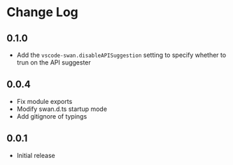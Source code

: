 # Change Log

## 0.1.0
- Add the `vscode-swan.disableAPISuggestion` setting to specify whether to trun on the API suggester

## 0.0.4
- Fix module exports
- Modify swan.d.ts startup mode
- Add gitignore of typings

## 0.0.1
- Initial release
